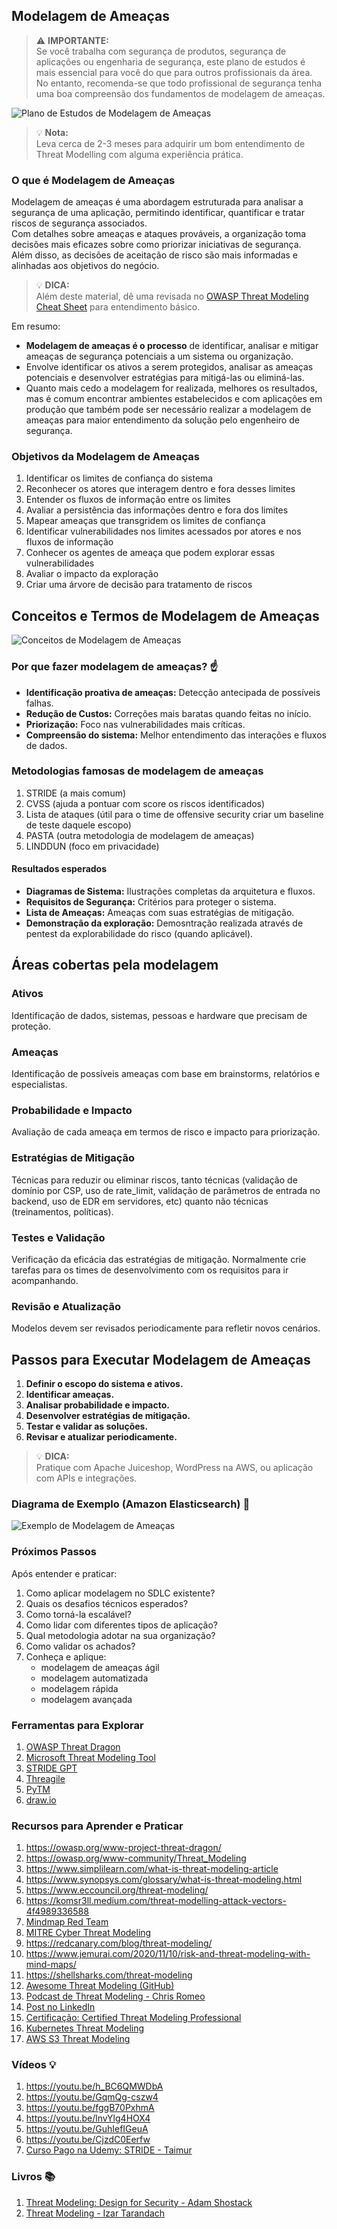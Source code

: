 ## Modelagem de Ameaças

> ⚠️ **IMPORTANTE:**  
> Se você trabalha com segurança de produtos, segurança de aplicações ou engenharia de segurança, este plano de estudos é mais essencial para você do que para outros profissionais da área. No entanto, recomenda-se que todo profissional de segurança tenha uma boa compreensão dos fundamentos de modelagem de ameaças.

![Plano de Estudos de Modelagem de Ameaças](images/threat_modelling.png)

> 💡 **Nota:**  
> Leva cerca de 2-3 meses para adquirir um bom entendimento de Threat Modelling com alguma experiência prática.

### O que é Modelagem de Ameaças

Modelagem de ameaças é uma abordagem estruturada para analisar a segurança de uma aplicação, permitindo identificar, quantificar e tratar riscos de segurança associados.  
Com detalhes sobre ameaças e ataques prováveis, a organização toma decisões mais eficazes sobre como priorizar iniciativas de segurança.  
Além disso, as decisões de aceitação de risco são mais informadas e alinhadas aos objetivos do negócio.

> 💡 **DICA:**  
> Além deste material, dê uma revisada no [OWASP Threat Modeling Cheat Sheet](https://cheatsheetseries.owasp.org/cheatsheets/Threat_Modeling_Cheat_Sheet.html) para entendimento básico.

Em resumo:

- **Modelagem de ameaças é o processo** de identificar, analisar e mitigar ameaças de segurança potenciais a um sistema ou organização.
- Envolve identificar os ativos a serem protegidos, analisar as ameaças potenciais e desenvolver estratégias para mitigá-las ou eliminá-las.
- Quanto mais cedo a modelagem for realizada, melhores os resultados, mas é comum encontrar ambientes estabelecidos e com aplicações em produção que também pode ser necessário realizar a modelagem de ameaças para maior entendimento da solução pelo engenheiro de segurança.

### Objetivos da Modelagem de Ameaças

1. Identificar os limites de confiança do sistema
2. Reconhecer os atores que interagem dentro e fora desses limites
3. Entender os fluxos de informação entre os limites
4. Avaliar a persistência das informações dentro e fora dos limites
5. Mapear ameaças que transgridem os limites de confiança
6. Identificar vulnerabilidades nos limites acessados por atores e nos fluxos de informação
7. Conhecer os agentes de ameaça que podem explorar essas vulnerabilidades
8. Avaliar o impacto da exploração
9. Criar uma árvore de decisão para tratamento de riscos

## Conceitos e Termos de Modelagem de Ameaças

![Conceitos de Modelagem de Ameaças](images/mapa_mental_modelagem.png)

### Por que fazer modelagem de ameaças? :point_up:

+ **Identificação proativa de ameaças:** Detecção antecipada de possíveis falhas.
+ **Redução de Custos:** Correções mais baratas quando feitas no início.
+ **Priorização:** Foco nas vulnerabilidades mais críticas.
+ **Compreensão do sistema:** Melhor entendimento das interações e fluxos de dados.

### Metodologias famosas de modelagem de ameaças

1. STRIDE (a mais comum)
2. CVSS (ajuda a pontuar com score os riscos identificados)
3. Lista de ataques (útil para o time de offensive security criar um baseline de teste daquele escopo)
4. PASTA (outra metodologia de modelagem de ameaças)
5. LINDDUN (foco em privacidade)

#### Resultados esperados

+ **Diagramas de Sistema:** Ilustrações completas da arquitetura e fluxos.
+ **Requisitos de Segurança:** Critérios para proteger o sistema.
+ **Lista de Ameaças:** Ameaças com suas estratégias de mitigação.
+ **Demonstração da exploração:** Demosntração realizada através de pentest da explorabilidade do risco (quando aplicável).

## Áreas cobertas pela modelagem

### Ativos

Identificação de dados, sistemas, pessoas e hardware que precisam de proteção.

### Ameaças

Identificação de possíveis ameaças com base em brainstorms, relatórios e especialistas.

### Probabilidade e Impacto

Avaliação de cada ameaça em termos de risco e impacto para priorização.

### Estratégias de Mitigação

Técnicas para reduzir ou eliminar riscos, tanto técnicas (validação de domínio por CSP, uso de rate_limit, validação de parâmetros de entrada no backend, uso de EDR em servidores, etc) quanto não técnicas (treinamentos, políticas).

### Testes e Validação

Verificação da eficácia das estratégias de mitigação. Normalmente crie tarefas para os times de desenvolvimento com os requisitos para ir acompanhando.

### Revisão e Atualização

Modelos devem ser revisados periodicamente para refletir novos cenários.

## Passos para Executar Modelagem de Ameaças

1. **Definir o escopo do sistema e ativos.**
2. **Identificar ameaças.**
3. **Analisar probabilidade e impacto.**
4. **Desenvolver estratégias de mitigação.**
5. **Testar e validar as soluções.**
6. **Revisar e atualizar periodicamente.**

> 💡 **DICA:**  
> Pratique com Apache Juiceshop, WordPress na AWS, ou aplicação com APIs e integrações.

### Diagrama de Exemplo (Amazon Elasticsearch) :tada:

![Exemplo de Modelagem de Ameaças](./images/Amazon_ElasticSearch_Basic_TM.png)

### Próximos Passos

Após entender e praticar:

1. Como aplicar modelagem no SDLC existente?
2. Quais os desafios técnicos esperados?
3. Como torná-la escalável?
4. Como lidar com diferentes tipos de aplicação?
5. Qual metodologia adotar na sua organização?
6. Como validar os achados?
7. Conheça e aplique:
   - modelagem de ameaças ágil
   - modelagem automatizada
   - modelagem rápida
   - modelagem avançada

### Ferramentas para Explorar

1. [OWASP Threat Dragon](https://www.threatdragon.com/#/)
2. [Microsoft Threat Modeling Tool](https://learn.microsoft.com/en-us/azure/security/develop/threat-modeling-tool)
3. [STRIDE GPT](https://stridegpt.streamlit.app/)
4. [Threagile](https://run.threagile.io/)
5. [PyTM](https://github.com/izar/pytm)
6. [draw.io](https://www.drawio.com/)

### Recursos para Aprender e Praticar

1. https://owasp.org/www-project-threat-dragon/
2. https://owasp.org/www-community/Threat_Modeling
3. https://www.simplilearn.com/what-is-threat-modeling-article
4. https://www.synopsys.com/glossary/what-is-threat-modeling.html
5. https://www.eccouncil.org/threat-modeling/
6. https://komsr3ll.medium.com/threat-modelling-attack-vectors-4f4989336588
7. [Mindmap Red Team](https://www.oreilly.com/library/view/hands-on-red-team/9781788995238/55d89c3e-e3f2-414a-872f-37620e9ab43f.xhtml)
8. [MITRE Cyber Threat Modeling](https://www.mitre.org/sites/default/files/2021-11/prs-18-1174-ngci-cyber-threat-modeling.pdf)
9. https://redcanary.com/blog/threat-modeling/
10. https://www.jemurai.com/2020/11/10/risk-and-threat-modeling-with-mind-maps/
11. https://shellsharks.com/threat-modeling
12. [Awesome Threat Modeling (GitHub)](https://github.com/hysnsec/awesome-threat-modelling)
13. [Podcast de Threat Modeling - Chris Romeo](https://open.spotify.com/show/4q9BxNrRb0NWnLBpSmNqoP)
14. [Post no LinkedIn](https://www.linkedin.com/feed/update/urn:li:activity:7209798162687873026/)
15. [Certificação: Certified Threat Modeling Professional](https://www.practical-devsecops.com/certified-threat-modeling-professional/)
16. [Kubernetes Threat Modeling](https://www.trendmicro.com/vinfo/in/security/news/security-technology/a-deep-dive-into-kubernetes-threat-modeling)
17. [AWS S3 Threat Modeling](https://controlcatalog.trustoncloud.com/dashboard/aws/s3)

### Vídeos :bulb:

1. https://youtu.be/h_BC6QMWDbA  
2. https://youtu.be/GqmQg-cszw4  
3. https://youtu.be/fggB70PxhmA  
4. https://youtu.be/lnvYlg4HOX4  
5. https://youtu.be/GuhIefIGeuA  
6. https://youtu.be/CjzdC0Eerfw  
7. [Curso Pago na Udemy: STRIDE - Taimur](https://www.udemy.com/course/threat-modeling-using-stride-masterclass/?couponCode=IND21PM)

### Livros :books:

1. [Threat Modeling: Design for Security - Adam Shostack](https://amzn.to/3zfKefb)  
2. [Threat Modeling - Izar Tarandach](https://amzn.to/4gEgbif)

